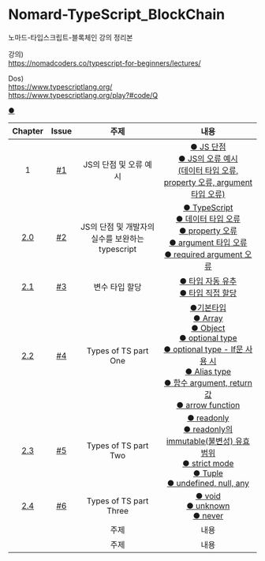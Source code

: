# Nomard-TypeScript_BlockChain
노마드-타입스크립트-블록체인 강의 정리본

강의)<br> 
 https://nomadcoders.co/typescript-for-beginners/lectures/

Dos)<br> 
https://www.typescriptlang.org/<br> 
https://www.typescriptlang.org/play?#code/Q

[●]()<br>

| Chapter | Issue | 주제  |내용|
|:------:|:---------:|:------:|:------:|
| 1 | [#1](https://github.com/gyungsubLee/Nomard-TypeScript_BlockChain/issues/1)|JS의 단점 및 오류 예시|[● JS 단점](https://github.com/gyungsubLee/Nomard-TypeScript_BlockChain/issues/1#issue-1285195325)<br>[● JS의 오류 예시<br>(데이터 타입 오류, property 오류, argument 타입 오류)](https://github.com/gyungsubLee/Nomard-TypeScript_BlockChain/issues/1#issuecomment-1166813476)||
[2.0](https://nomadcoders.co/typescript-for-beginners/lectures/3668)|[#2](https://github.com/gyungsubLee/Nomard-TypeScript_BlockChain/issues/2)|JS의 단점 및 개발자의 실수를 보완하는 typescript|[● TypeScript](https://github.com/gyungsubLee/Nomard-TypeScript_BlockChain/issues/2#issue-1290870513)<br>[● 데이터 타입 오류](https://github.com/gyungsubLee/Nomard-TypeScript_BlockChain/issues/2#issuecomment-1171903601)<br>[● property 오류](https://github.com/gyungsubLee/Nomard-TypeScript_BlockChain/issues/2#issuecomment-1171908186)<br>[● argument 타입 오류](https://github.com/gyungsubLee/Nomard-TypeScript_BlockChain/issues/2#issuecomment-1171904740)<br>[● required argument 오류](https://github.com/gyungsubLee/Nomard-TypeScript_BlockChain/issues/2#issuecomment-1171905391)<br>|
|[2.1](https://nomadcoders.co/typescript-for-beginners/lectures/3669)|[#3](https://github.com/gyungsubLee/Nomard-TypeScript_BlockChain/issues/3)|변수 타입 할당 |[● 타입 자동 유추](https://github.com/gyungsubLee/Nomard-TypeScript_BlockChain/issues/3#issuecomment-1171931776)<br>[● 타입 직접 할당](https://github.com/gyungsubLee/Nomard-TypeScript_BlockChain/issues/3#issuecomment-1171932542)<br>|
|[2.2](https://nomadcoders.co/typescript-for-beginners/lectures/3670)|[#4](https://github.com/gyungsubLee/Nomard-TypeScript_BlockChain/issues/4)| Types of TS part One | [●기본타입](https://github.com/gyungsubLee/Nomard-TypeScript_BlockChain/issues/4#issue-1290910988)<br> [● Array](https://github.com/gyungsubLee/Nomard-TypeScript_BlockChain/issues/4#issuecomment-1171986936)<br> [● Object](https://github.com/gyungsubLee/Nomard-TypeScript_BlockChain/issues/4#issuecomment-1171989934)<br> [● optional type](https://github.com/gyungsubLee/Nomard-TypeScript_BlockChain/issues/4#issuecomment-1171995706)<br> [● optional type - If문 사용 시](https://github.com/gyungsubLee/Nomard-TypeScript_BlockChain/issues/4#issuecomment-1172007522)<br> [● Alias type](https://github.com/gyungsubLee/Nomard-TypeScript_BlockChain/issues/4#issuecomment-1172021162)<br> [● 함수 argument, return 값](https://github.com/gyungsubLee/Nomard-TypeScript_BlockChain/issues/4#issuecomment-1172022420)<br> [● arrow function](https://github.com/gyungsubLee/Nomard-TypeScript_BlockChain/issues/4#issuecomment-1172022788)|
|[2.3](https://nomadcoders.co/typescript-for-beginners/lectures/3671)|[#5](https://github.com/gyungsubLee/Nomard-TypeScript_BlockChain/issues/5)| Types of TS part Two | [● readonly](https://github.com/gyungsubLee/Nomard-TypeScript_BlockChain/issues/5#issuecomment-1173013531)<br>[●  readonly의 immutable(불변성) 유효범위](https://github.com/gyungsubLee/Nomard-TypeScript_BlockChain/issues/5#issuecomment-1173016648)<br>[● strict mode](https://github.com/gyungsubLee/Nomard-TypeScript_BlockChain/issues/5#issuecomment-1173016952)<br>[● Tuple](https://github.com/gyungsubLee/Nomard-TypeScript_BlockChain/issues/5#issuecomment-1173022307)<br>[● undefined, null, any](https://github.com/gyungsubLee/Nomard-TypeScript_BlockChain/issues/5#issuecomment-1173023238)<br> |
|[2.4](https://nomadcoders.co/typescript-for-beginners/lectures/3672)|[#6](https://github.com/gyungsubLee/Nomard-TypeScript_BlockChain/issues/6)| Types of TS part Three | [● void]()<br>[● unknown]()<br>[● never]()<br> |
|[]()|[]()| 주제 | 내용 |
|[]()|[]()| 주제 | 내용 |


